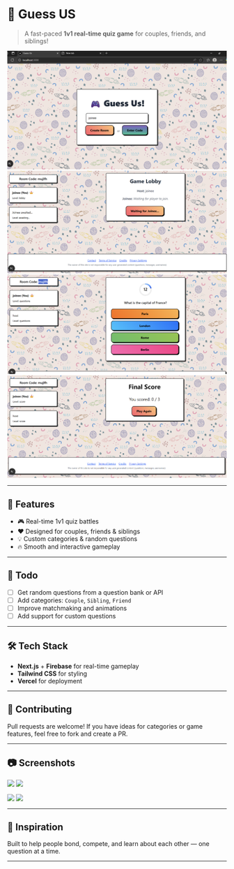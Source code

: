 # 🎯 Guess US

> A fast-paced **1v1 real-time quiz game** for couples, friends, and siblings!

![Screenshot 1](./readme_resources/1.png)
![Screenshot 2](./readme_resources/2.png)
![Screenshot 3](./readme_resources/3.png)
![Screenshot 4](./readme_resources/4.png)

---

## 🚀 Features

- 🎮 Real-time 1v1 quiz battles
- ❤️ Designed for couples, friends & siblings
- 💡 Custom categories & random questions
- 🔥 Smooth and interactive gameplay

---

## 📌 Todo

- [ ] Get random questions from a question bank or API
- [ ] Add categories: `Couple`, `Sibling`, `Friend`
- [ ] Improve matchmaking and animations
- [ ] Add support for custom questions

---

## 🛠️ Tech Stack

- **Next.js** + **Firebase** for real-time gameplay
- **Tailwind CSS** for styling
- **Vercel** for deployment

---

## 🤝 Contributing

Pull requests are welcome! If you have ideas for categories or game features, feel free to fork and create a PR.

---

## 📷 Screenshots

<p float="left">
  <img src="./1.png" width="45%" />
  <img src="./2.png" width="45%" />
</p>
<p float="left">
  <img src="./3.png" width="45%" />
  <img src="./4.png" width="45%" />
</p>

---

## 🧠 Inspiration

Built to help people bond, compete, and learn about each other — one question at a time.

---

